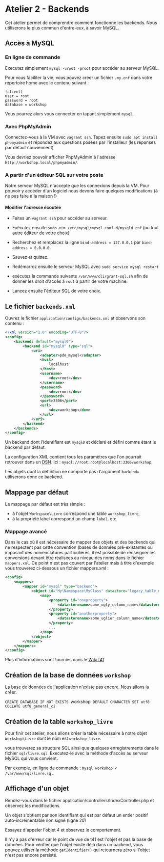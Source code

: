 # Atelier 2 - Backends

Cet atelier permet de comprendre comment fonctionne les backends. Nous utiliserons le plus commun d'entre-eux, à savoir MySQL.

## Accès à MySQL

### En ligne de commande

Executez simplement `mysql -uroot -proot` pour accéder au serveur MySQL.

Pour vous faciliter la vie, vous pouvez créer un fichier `.my.cnf` dans votre répertoire home avec le contenu suivant :

```
[client]
user = root
password = root
database = workshop
```

Vous pourrez alors vous connecter en tapant simplement `mysql`.

### Avec PhpMyAdmin
 
Connectez-vous à la VM avec `vagrant ssh`. Tapez ensuite `sudo apt install phpmyadmin` et répondez aux questions posées par l'installeur (les réponses par défaut conviennent)

Vous devriez pouvoir afficher PhpMyAdmin à l'adresse `http://workshop.local/phpmyadmin/`.

### A partir d'un éditeur SQL sur votre poste

Notre serveur MySQL n'accepte que les connexions depuis la VM. Pour pouvoir y accéder d'un logiciel nous devons faire quelques modifications (à ne pas faire à la maison !)

#### Modifier l'adresse écoutée

* Faites un `vagrant ssh` pour accéder au serveur.

* Exécutez ensuite `sudo vim /etc/mysql/mysql.conf.d/mysqld.cnf` (ou tout autre éditeur de votre choix)

* Recherchez et remplacez la ligne `bind-address = 127.0.0.1` par `bind-address = 0.0.0.0`.

* Sauvez et quittez.

* Redémarrez ensuite le serveur MySQL avec `sudo service mysql restart` 
* exécutez la commande suivante `/var/www/cli/grant-sql.sh` afin de donner les droit d'accès à `root` à partir de votre machine.

* Lancez ensuite l'éditeur SQL de votre choix.



## Le fichier `backends.xml`

Ouvrez le fichier `application/configs/backends.xml` et observons son contenu :

```xml
<?xml version="1.0" encoding="UTF-8"?>
<config>
	<backends default="mysql0">
		<backend id="mysql0" type="sql">
			<uri>
				<adapter>pdo_mysql</adapter>
				<host>
					localhost
				</host>
				<username>
					<dev>root</dev>
				</username>
				<password>
					<dev>root</dev>
				</password>
				<port>3306</port>
				<url>
					<dev>workshop</dev>
				</url>
			</uri>
		</backend>
	</backends>
</config>
```

Un backend dont l'identifiant est `mysql0` et déclaré et défini comme étant le backend par défaut.

La configuration XML contient tous les paramètres que l'on pourrait retrouver dans un [DSN](https://fr.wikipedia.org/wiki/Data_Source_Name). Ici : `mysql://root:root@localhost:3306/workshop`.

Les objets dont la définition ne comporte pas d'argument `backend=` utiliserons donc ce backend.

## Mappage par défaut

Le mappage par défaut est très simple :

* à l'objet `Workspace\Livre` correspond une table `workshop_livre`,
* à la propriété label correspond un champ `label`, etc.


### Mappage avancé

Dans le cas où il est nécessaire de mapper des objets et des backends qui ne respectent pas cette convention (bases de données pré-existantes ou imposant des nomenclatures particulières, il est possible de renseigner les conversions devant être réalisées au niveau des noms dans le fichier `mappers.xml`. Ce point n'est pas couvert par l'atelier mais à titre d'exemple vous trouverez ci-dessous un fichier mappers.xml :

```xml
<config>
	<mappers>	
		<mapper id="mysql" type="backend">
			<object id="My\Namespace\MyClass" datastore="legacy_table_name" pkey="column_id:integer">
				<map>
					<property id="oneproperty">
						<datastorename>some_ugly_column_name</datastorename>
					</property>
					<property id="anotherproperty">
						<datastorename>some_uglier_column_name</datastorename>
					</property>
					...
				</map>
			</object>
		</mapper>		
	</mappers>
</config>
```

Plus d'informations sont fournies dans le [Wiki t41](https://github.com/crapougnax/t41/wiki/Backends)


## Création de la base de données `workshop`

La base de données de l'application n'existe pas encore. Nous allons la créer.

`CREATE DATABASE IF NOT EXISTS `workshop` DEFAULT CHARACTER SET utf8 COLLATE utf8_general_ci`

## Création de la table `workshop_livre`

Pour finir cet atelier, nous allons créer la table nécessaire à notre objet `Workshop\Livre` dont le nom est `workshop_livre`.

vous trouverez sa structure SQL ainsi que quelques enregistrements dans le fichier `sql/livre.sql`. Executez-le avec la méthode d'accès au serveur MySQL qui vous convient.

Par exemple, en ligne de commande : `mysql workshop < /var/www/sql/livre.sql`. 

## Affichage d'un objet

Rendez-vous dans le fichier application/controllers/IndexController.php et observez les modifications.

Un objet s'obtient par son identifiant qui est par défaut un entier positif auto-incrémentable non signé (ligne 20)

Essayez d'appeler l'objet 4 et observez le comportement.

Il n'y a pas d'erreur car le point de vue de t41 est l'objet et pas la base de données. Pour vérifier que l'objet existe déjà dans un backend, vous pouvez utiliser la méthode `getIdentifier()` qui retournera zéro si l'objet n'est pas encore persisté.


